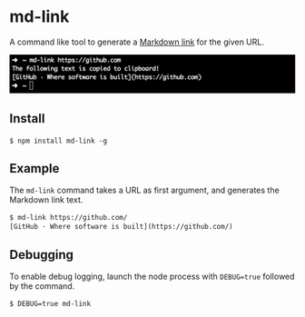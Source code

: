 # md-link

A command like tool to generate a [Markdown link](https://daringfireball.net/projects/markdown/syntax#link) for the given URL.

![md-link](screenshot.png)

## Install

```
$ npm install md-link -g
```

## Example

The `md-link` command takes a URL as first argument, and generates the Markdown link text.

```
$ md-link https://github.com/
[GitHub · Where software is built](https://github.com/)
```

## Debugging

To enable debug logging, launch the node process with `DEBUG=true` followed by the command.

```
$ DEBUG=true md-link
```
